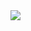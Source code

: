 <table width="100%"> 
  <tr>
		<img src="https://github-readme-stats.vercel.app/api?username=ahaoboy&show_icons=true&theme=dark" />
  <tr>
 
  </table>
 

